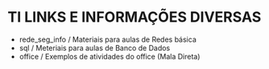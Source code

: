 # TI LINKS E INFORMAÇÕES DIVERSAS

- rede_seg_info / Materiais para aulas de Redes básica
- sql / Meteriais para aulas de Banco de Dados
- office / Exemplos de atividades do office (Mala Direta)